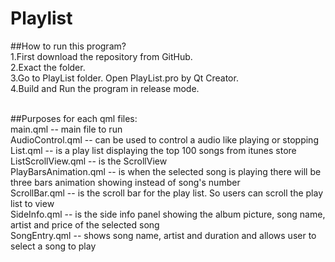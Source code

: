 # Playlist

##How to run this program?<br />
1.First download the repository from GitHub.<br />
2.Exact the folder.<br />
3.Go to PlayList folder. Open PlayList.pro by Qt Creator.<br />
4.Build and Run the program in release mode.<br /><br/>

##Purposes for each qml files:<br/>
main.qml -- main file to run<br/>
AudioControl.qml -- can be used to control a audio like playing or stopping<br/>
List.qml -- is a play list displaying the top 100 songs from itunes store<br/>
ListScrollView.qml -- is the ScrollView<br/>
PlayBarsAnimation.qml -- is when the selected song is playing there will be three bars animation showing instead of song's number<br/>
ScrollBar.qml -- is the scroll bar for the play list. So users can scroll the play list to view<br/>
SideInfo.qml -- is the side info panel showing the album picture, song name, artist and price of the selected song<br/>
SongEntry.qml -- shows song name, artist and duration and allows user to select a song to play<br/>
